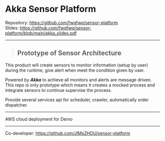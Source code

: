 
# Akka Sensor Platform  

Repository: https://github.com/fwqfwq/sensor-platform       
Slides: https://github.com/fwqfwq/sensor-platform/blob/main/akka_slides.pdf    


---
> ## Prototype of Sensor Architecture 

This product will create sensors to monitor information (setup by user) during the runtime, give alert when meet the condition given by user.

Powered by ***Akka*** to achieve all monitors and alerts are message driven. This repo is only prototype which means it creates a mocked process and integrate sensors to continue supervise the process.   

Provide several services api for scheduler, crawler, automatically order dispatcher.   

---

AWS cloud deployment for Demo  

---
Co-developer: https://github.com/JIMsZHOU/sensor-platform







